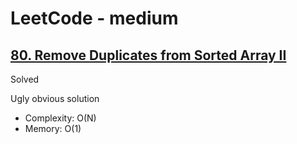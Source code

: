 # LeetCode - medium

## [80. Remove Duplicates from Sorted Array II](https://leetcode.com/problems/remove-duplicates-from-sorted-array-ii)

Solved

Ugly obvious solution

* Complexity: O(N)
* Memory: O(1)
